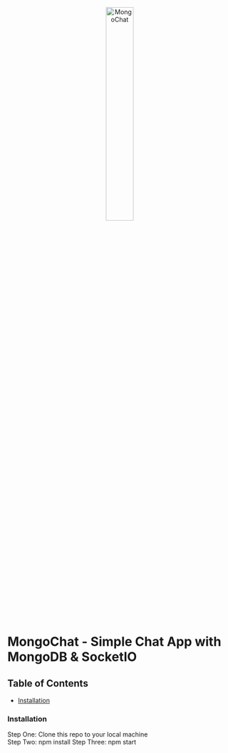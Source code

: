 <p align="center">
<a href="http://mongodb.com"><img src="imgages/mongochat.png" target="_blank" title="MongoChat" alt="MongoChat" width="35%"></a>
</p>

# MongoChat - Simple Chat App with MongoDB & SocketIO

## Table of Contents

- [Installation](#installation)

### Installation

Step One: Clone this repo to your local machine  
Step Two: npm install
Step Three: npm start

